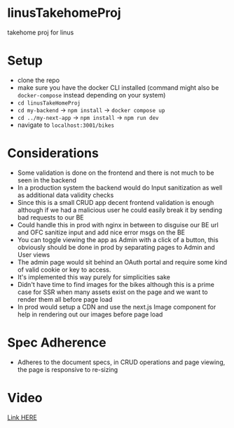 # linusTakehomeProj
takehome proj for linus

# Setup
- clone the repo
- make sure you have the docker CLI installed (command might also be `docker-compose` instead depending on your system)
- `cd linusTakeHomeProj`
- `cd my-backend` -> `npm install` -> `docker compose up`
- `cd ../my-next-app` -> `npm install` -> `npm run dev`
- navigate to `localhost:3001/bikes`

# Considerations
-  Some validation is done on the frontend and there is not much to be seen in the backend
-  In a production system the backend would do Input sanitization as well as additional data validity checks
-  Since this is a small CRUD app decent frontend validation is enough although if we had a malicious user he could easily break it by sending bad requests to our BE
-  Could handle this in prod with nginx in between to disguise our BE url and OFC sanitize input and add nice error msgs on the BE
-  You can toggle viewing the app as Admin with a click of a button, this obviously should be done in prod by separating pages to Admin and User views
-  The admin page would sit behind an OAuth portal and require some kind of valid cookie or key to access.
-  It's implemented this way purely for simplicities sake
-  Didn't have time to find images for the bikes although this is a prime case for SSR when many assets exist on the page and we want to render them all before page load
-  In prod would setup a CDN and use the next.js Image component for help in rendering out our images before page load 

# Spec Adherence 
- Adheres to the document specs, in CRUD operations and page viewing, the page is responsive to re-sizing

# Video
[Link HERE](https://www.loom.com/share/9539e2a1773b4d78ab9c20fbc5b74b5d?sid=9d806a65-0d03-4872-81c1-81e696ad787a)

